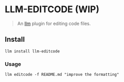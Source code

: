 # LLM-EDITCODE (WIP)

> An [llm](https://llm.datasette.io/en/stable/) plugin for editing code files.

## Install

```
llm install llm-editcode
```

### Usage

```
llm editcode -f README.md "improve the formatting"
```
